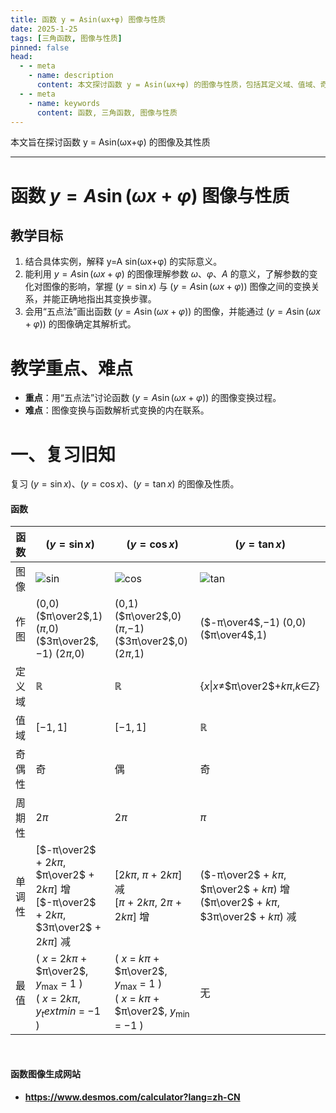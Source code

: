 ```yaml
---
title: 函数 y = Asin(ωx+φ) 图像与性质
date: 2025-1-25
tags: [三角函数, 图像与性质]
pinned: false
head:
  - - meta
    - name: description
      content: 本文探讨函数 y = Asin(ωx+φ) 的图像与性质，包括其定义域、值域、奇偶性、周期性、单调性及最值。
  - - meta
    - name: keywords
      content: 函数, 三角函数, 图像与性质
---
```


本文旨在探讨函数 y = Asin(ωx+φ) 的图像及其性质

---

# 函数 $y = A\sin(\omega x + \varphi)$ 图像与性质

## 教学目标

1. 结合具体实例，解释 y=A sin(ωx+φ) 的实际意义。
2. 能利用 $y = A\sin(\omega x + \varphi)$ 的图像理解参数 $\omega$、$\varphi$、$A$ 的意义，了解参数的变化对图像的影响，掌握 $( y = \sin x )$ 与 $( y = A\sin(\omega x + \varphi) )$ 图像之间的变换关系，并能正确地指出其变换步骤。
3. 会用“五点法”画出函数 $( y = A\sin(\omega x + \varphi) )$ 的图像，并能通过 $( y = A\sin(\omega x + \varphi) )$ 的图像确定其解析式。

# 教学重点、难点
- **重点**：用“五点法”讨论函数 $( y = A\sin(\omega x + \varphi) )$ 的图像变换过程。
- **难点**：图像变换与函数解析式变换的内在联系。

# 一、复习旧知

复习 $( y = \sin x )$、$( y = \cos x )$、$( y = \tan x )$ 的图像及性质。

#### 函数

| 函数 | $( y = \sin x )$ | $( y = \cos x )$ | $( y = \tan x )$ |
|------|---------|---------|---------|
| 图像 | ![sin](/image/sinx.webp) | ![cos](/image/cosx.webp) | ![tan](/image/tanx.webp) |
| 作图 | $($$0$$,$$0$$)$ $($$π\over2$$,$$1$$)$ $($$π$$,$$0$$)$ $($$3π\over2$$,$$-1$$)$ $($$2π$$,$$0$$)$ | $($$0$$,$$1$$)$ $($$π\over2$$,$$0$$)$ $($$π$$,$$-1$$)$ $($$3π\over2$$,$$0$$)$ $($$2π$$,$$1$$)$ | $($$-π\over4$$,$$-1$$)$ $($$0$$,$$0$$)$ $($$π\over4$$,$$1$$)$ |
| 定义域 | $\mathbb{R}$ | $\mathbb{R}$ | $\{$$x$$\|$$x$$\neq$$π\over2$$+$$kπ$$,$$k$$\in$$Z$$\}$ |
| 值域 | $[-1,1]$ | $[-1,1]$ | $\mathbb{R}$ |
| 奇偶性 | 奇 | 偶 | 奇 |
| 周期性 | $2\pi$ | $2\pi$ | $\pi$ |
| 单调性 | $[$$-π\over2$ $+$ $2kπ$$,$ $π\over2$ $+$ $2kπ$$]$ 增<br> $[$$-π\over2$ $+$ $2kπ$$,$ $3π\over2$ $+$ $2kπ$$]$ 减 | $[$$2kπ$$,$ $π$ $+$ $2kπ$$]$ 减<br> $[$$π$ $+$ $2kπ$$,$ $2π$ $+$ $2kπ$$]$ 增 | $($$-π\over2$ $+$ $kπ$$,$ $π\over2$ $+$ $kπ$$)$ 增<br> $($$π\over2$ $+$ $kπ$$,$ $3π\over2$ $+$ $kπ$$)$ 减 |
| 最值 | $($ $x$ $=$ $2k\pi$ $+$ $π\over2$$,$ $y_\text{max}$ $=$ $1$ $)$ <br> $($ $x$ $=$ $2k\pi$$,$ $y_text{min}$ $=$ $-1$ $)$ | $($ $x$ $=$ $k\pi$ $+$ $π\over2$$,$ $y_\text{max}$ $=$ $1$ $)$ <br> $($ $x$ $=$ $k\pi$ $+$ $π\over2$$,$ $y_\text{min}$ $=$ $-1$ $)$ | 无


<br>

#### 函数图像生成网站
- **https://www.desmos.com/calculator?lang=zh-CN**
